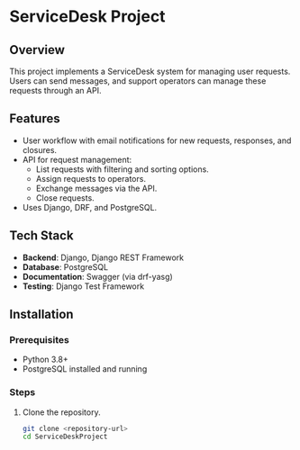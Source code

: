 # ServiceDesk Project

## Overview
This project implements a ServiceDesk system for managing user requests. Users can send messages, and support operators can manage these requests through an API.

## Features
- User workflow with email notifications for new requests, responses, and closures.
- API for request management:
  - List requests with filtering and sorting options.
  - Assign requests to operators.
  - Exchange messages via the API.
  - Close requests.
- Uses Django, DRF, and PostgreSQL.

## Tech Stack
- **Backend**: Django, Django REST Framework
- **Database**: PostgreSQL
- **Documentation**: Swagger (via drf-yasg)
- **Testing**: Django Test Framework

## Installation

### Prerequisites
- Python 3.8+
- PostgreSQL installed and running

### Steps
1. Clone the repository.
   ```bash
   git clone <repository-url>
   cd ServiceDeskProject
